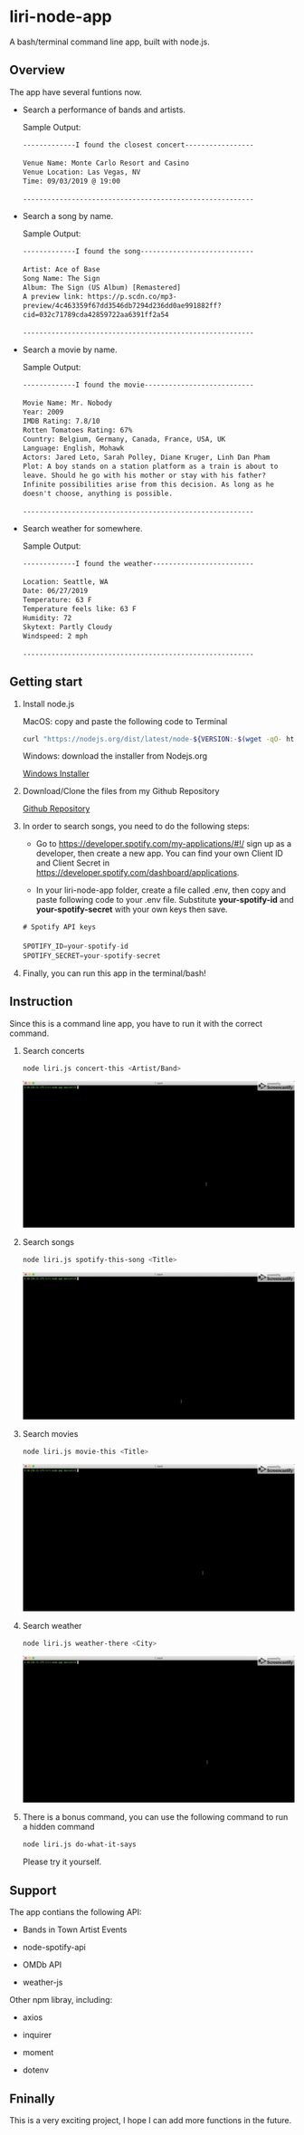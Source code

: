 # liri-node-app
A bash/terminal command line app, built with node.js.

## Overview
The app have several funtions now.
* Search a performance of bands and artists.

    Sample Output:
    ```
    -------------I found the closest concert-----------------

    Venue Name: Monte Carlo Resort and Casino
    Venue Location: Las Vegas, NV
    Time: 09/03/2019 @ 19:00

    ---------------------------------------------------------
    ```
* Search a song by name.

    Sample Output: 
    ```
    -------------I found the song----------------------------

    Artist: Ace of Base
    Song Name: The Sign
    Album: The Sign (US Album) [Remastered]
    A preview link: https://p.scdn.co/mp3-preview/4c463359f67dd3546db7294d236dd0ae991882ff?cid=032c71789cda42859722aa6391ff2a54

    ---------------------------------------------------------
    ```
* Search a movie by name.

    Sample Output:
    ```
    -------------I found the movie---------------------------

    Movie Name: Mr. Nobody
    Year: 2009
    IMDB Rating: 7.8/10
    Rotten Tomatoes Rating: 67%
    Country: Belgium, Germany, Canada, France, USA, UK
    Language: English, Mohawk
    Actors: Jared Leto, Sarah Polley, Diane Kruger, Linh Dan Pham
    Plot: A boy stands on a station platform as a train is about to leave. Should he go with his mother or stay with his father? Infinite possibilities arise from this decision. As long as he doesn't choose, anything is possible.

    ---------------------------------------------------------
    ```
* Search weather for somewhere.

    Sample Output:
    ```
    -------------I found the weather-------------------------

    Location: Seattle, WA
    Date: 06/27/2019
    Temperature: 63 F
    Temperature feels like: 63 F
    Humidity: 72
    Skytext: Partly Cloudy
    Windspeed: 2 mph

    ---------------------------------------------------------
    ```

## Getting start

1. Install node.js

    MacOS: copy and paste the following code to Terminal
    ```bash
    curl "https://nodejs.org/dist/latest/node-${VERSION:-$(wget -qO- https://nodejs.org/dist/latest/ | sed -nE 's|.*>node-(.*)\.pkg</a>.*|\1|p')}.pkg" > "$HOME/Downloads/node-latest.pkg" && sudo installer -store -pkg "$HOME/Downloads/node-latest.pkg" -target "/"
    ```
     Windows: download the installer from Nodejs.org
    
    [Windows Installer](https://nodejs.org/en/#download)

2. Download/Clone the files from my Github Repository

    [Github Repository](https://github.com/davionli/liri-node-app)

3. In order to search songs, you need to do the following steps:
    * Go to <https://developer.spotify.com/my-applications/#!/> sign up as a developer, then create a new app. You can find your own Client ID and Client Secret in <https://developer.spotify.com/dashboard/applications>.

    * In your liri-node-app folder, create a file called .env, then copy and paste following code to your .env file. Substitute **your-spotify-id** and **your-spotify-secret** with your own keys then save.
    ```js
    # Spotify API keys

    SPOTIFY_ID=your-spotify-id
    SPOTIFY_SECRET=your-spotify-secret
    ```
4. Finally, you can run this app in the terminal/bash!

## Instruction

Since this is a command line app, you have to run it with the correct command.

1. Search concerts

    ```bash
    node liri.js concert-this <Artist/Band>
    ```

    ![concert-this](gifs/concert-this.gif)

2. Search songs

    ```bash
    node liri.js spotify-this-song <Title>
    ```

    ![spotify-this-song](gifs/spotify-this-song.gif)

3. Search movies

    ```bash
    node liri.js movie-this <Title>
    ```

    ![movie-this](gifs/movie-this.gif)

4. Search weather

    ```bash
    node liri.js weather-there <City>
    ```

    ![weather-there](gifs/weather-there.gif)

5. There is a bonus command, you can use the following command to run a hidden command

    ```bash
    node liri.js do-what-it-says
    ```
    Please try it yourself.

## Support
The app contians the following API:

* Bands in Town Artist Events

* node-spotify-api

* OMDb API

* weather-js

Other npm libray, including:

* axios

* inquirer

* moment

* dotenv

## Fninally

This is a very exciting project, I hope I can add more functions in the future.
